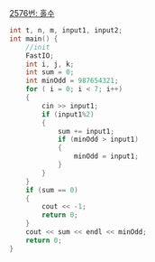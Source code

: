 [2576번: 홀수](https://www.acmicpc.net/problem/2576)

```cpp
int t, n, m, input1, input2;
int main() {
	//init
	FastIO;
	int i, j, k;
	int sum = 0;
	int minOdd = 987654321;
	for ( i = 0; i < 7; i++)
	{
		cin >> input1;
		if (input1%2)
		{
			sum += input1;
			if (minOdd > input1)
			{
				minOdd = input1;
			}
		}
	}
	if (sum == 0)
	{
		cout << -1;
		return 0;
	}
	cout << sum << endl << minOdd;
	return 0;
}
```
